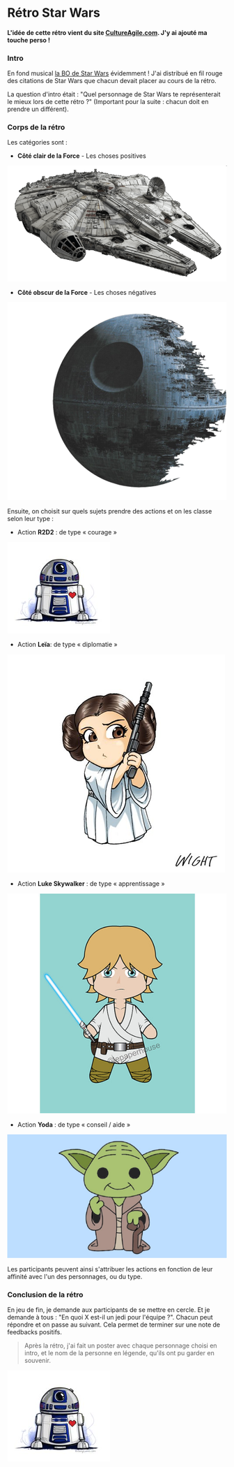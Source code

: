 ﻿# Rétro Star Wars

#### L'idée de cette rétro vient du site [CultureAgile.com](http://www.culture-agile.com/la-retrospective-agile-star-wars/). J'y ai ajouté ma touche perso !

### Intro

En fond musical [la BO de Star Wars](https://www.youtube.com/watch?v=_D0ZQPqeJkk) évidemment !
J'ai distribué en fil rouge des citations de Star Wars que chacun devait placer au cours de la rétro.

La question d'intro était : "Quel personnage de Star Wars te représenterait le mieux lors de cette rétro ?" (Important pour la suite : chacun doit en prendre un différent). 


### Corps de la rétro
Les catégories sont :
- **Côté clair de la Force** - Les choses positives

![Côté clair](pics/RSW/falcon.gif)

- **Côté obscur de la Force** - Les choses négatives

![Côté obscur](pics/RSW/etoileNoire.png)

Ensuite, on choisit sur quels sujets prendre des actions et on les classe selon leur type : 

-  Action **R2D2** : de type « courage »

![R2D2](pics/RSW/r2d2.jpg)

-  Action **Leïa**: de type « diplomatie »

![Leïa](pics/RSW/leia.jpg)

-  Action **Luke Skywalker** : de type « apprentissage »

![Luke](pics/RSW/luke.jpg)

-  Action **Yoda** : de type « conseil / aide »

![Yoda](pics/RSW/yoda.jpg)

Les participants peuvent ainsi s'attribuer les actions en fonction de leur affinité avec l'un des personnages, ou du type.

### Conclusion de la rétro
En jeu de fin, je demande aux participants de se mettre en cercle. Et je demande à tous : "En quoi X est-il un jedi pour l'équipe ?". Chacun peut répondre et on passe au suivant. Cela permet de terminer sur une note de feedbacks positifs.
>Après la rétro, j'ai fait un poster avec chaque personnage choisi en intro, et le nom de la personne en légende, qu'ils ont pu garder en souvenir.

![R2D2](pics/RSW/r2d2.jpg)




